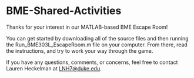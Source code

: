 # BME-Shared-Activities

Thanks for your interest in our MATLAB-based BME Escape Room!

You can get started by downloading all of the source files and then running the Run_BME303L_EscapeRoom.m file on your computer.
From there, read the instructions, and try to work your way through the game.

If you have any questions, comments, or concerns, feel free to contact Lauren Heckelman at LNH7@duke.edu.
